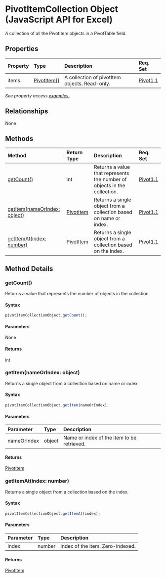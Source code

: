 # PivotItemCollection Object (JavaScript API for Excel)

A collection of all the PivotItem objects in a PivotTable field.

## Properties

| Property	   | Type	|Description| Req. Set|
|:---------------|:--------|:----------|:----|
|items|[PivotItem[]](pivotitem.md)|A collection of pivotItem objects. Read-only.|[Pivot1.1](../requirement-sets/excel-api-requirement-sets.md)|

_See property access [examples.](#property-access-examples)_

## Relationships
None


## Methods

| Method		   | Return Type	|Description| Req. Set|
|:---------------|:--------|:----------|:----|
|[getCount()](#getcount)|int|Returns a value that represents the number of objects in the collection.|[Pivot1.1](../requirement-sets/excel-api-requirement-sets.md)|
|[getItem(nameOrIndex: object)](#getitemnameorindex-object)|[PivotItem](pivotitem.md)|Returns a single object from a collection based on name or index.|[Pivot1.1](../requirement-sets/excel-api-requirement-sets.md)|
|[getItemAt(index: number)](#getitematindex-number)|[PivotItem](pivotitem.md)|Returns a single object from a collection based on the index.|[Pivot1.1](../requirement-sets/excel-api-requirement-sets.md)|

## Method Details


### getCount()
Returns a value that represents the number of objects in the collection.

#### Syntax
```js
pivotItemCollectionObject.getCount();
```

#### Parameters
None

#### Returns
int

### getItem(nameOrIndex: object)
Returns a single object from a collection based on name or index.

#### Syntax
```js
pivotItemCollectionObject.getItem(nameOrIndex);
```

#### Parameters
| Parameter	   | Type	|Description|
|:---------------|:--------|:----------|
|nameOrIndex|object|Name or index of the item to be retrieved.|

#### Returns
[PivotItem](pivotitem.md)

### getItemAt(index: number)
Returns a single object from a collection based on the index.

#### Syntax
```js
pivotItemCollectionObject.getItemAt(index);
```

#### Parameters
| Parameter	   | Type	|Description|
|:---------------|:--------|:----------|
|index|number|Index of the item. Zero-indexed.|

#### Returns
[PivotItem](pivotitem.md)

